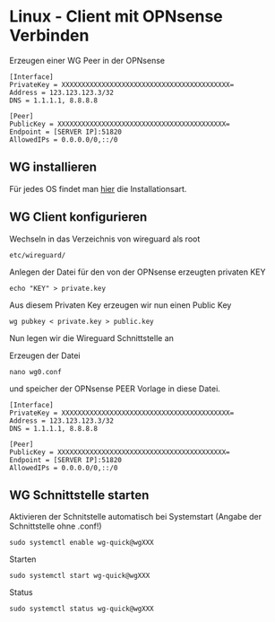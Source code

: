 # Linux - Client mit OPNsense Verbinden

Erzeugen einer WG Peer in der OPNsense

```
[Interface]
PrivateKey = XXXXXXXXXXXXXXXXXXXXXXXXXXXXXXXXXXXXXXXXXX=
Address = 123.123.123.3/32
DNS = 1.1.1.1, 8.8.8.8

[Peer]
PublicKey = XXXXXXXXXXXXXXXXXXXXXXXXXXXXXXXXXXXXXXXXXX=
Endpoint = [SERVER IP]:51820
AllowedIPs = 0.0.0.0/0,::/0
```

## WG installieren

Für jedes OS findet man [hier](https://www.wireguard.com/install/) die Installationsart.

## WG Client konfigurieren

Wechseln in das Verzeichnis von wireguard als root

```
etc/wireguard/
```

Anlegen der Datei für den von der OPNsense erzeugten privaten KEY
```
echo "KEY" > private.key
```
Aus diesem Privaten Key erzeugen wir nun einen Public Key

```
wg pubkey < private.key > public.key
```

Nun legen wir die Wireguard Schnittstelle an

Erzeugen der Datei 

```
nano wg0.conf
```

und speicher der OPNsense PEER Vorlage in diese Datei.

```
[Interface]
PrivateKey = XXXXXXXXXXXXXXXXXXXXXXXXXXXXXXXXXXXXXXXXXX=
Address = 123.123.123.3/32
DNS = 1.1.1.1, 8.8.8.8

[Peer]
PublicKey = XXXXXXXXXXXXXXXXXXXXXXXXXXXXXXXXXXXXXXXXXX=
Endpoint = [SERVER IP]:51820
AllowedIPs = 0.0.0.0/0,::/0
```

## WG Schnittstelle starten

Aktivieren der Schnitstelle automatisch bei Systemstart (Angabe der Schnittstelle ohne .conf!)

```
sudo systemctl enable wg-quick@wgXXX
```
Starten
```
sudo systemctl start wg-quick@wgXXX
```
Status
```
sudo systemctl status wg-quick@wgXXX
```

